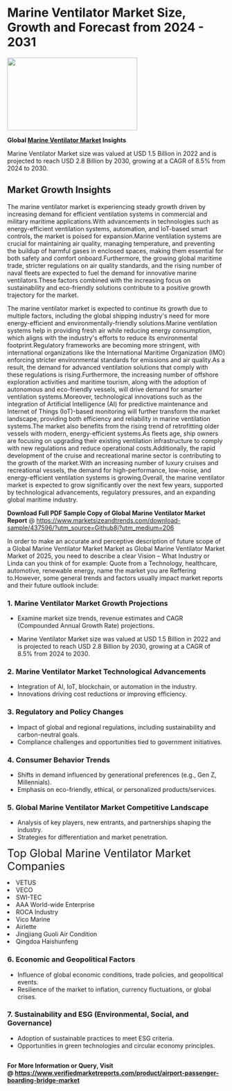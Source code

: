 <H1>Marine Ventilator Market Size, Growth and Forecast from 2024 - 2031</H1><img class="aligncenter size-medium wp-image-584254" src="https://thirdeyenews.in/wp-content/uploads/2024/09/Global-Market-Research-300x168.jpeg" alt="" width="300" height="168" /><p><strong>Global&nbsp;<a href="https://www.marketsizeandtrends.com/download-sample/437596/?utm_source=Github8j?utm_medium=206">Marine Ventilator Market</a> Insights</strong></p><p>Marine Ventilator Market size was valued at USD 1.5 Billion in 2022 and is projected to reach USD 2.8 Billion by 2030, growing at a CAGR of 8.5% from 2024 to 2030.</p><p><h2>Market Growth Insights</h2> <p>The marine ventilator market is experiencing steady growth driven by increasing demand for efficient ventilation systems in commercial and military maritime applications.With advancements in technologies such as energy-efficient ventilation systems, automation, and IoT-based smart controls, the market is poised for expansion.Marine ventilation systems are crucial for maintaining air quality, managing temperature, and preventing the buildup of harmful gases in enclosed spaces, making them essential for both safety and comfort onboard.Furthermore, the growing global maritime trade, stricter regulations on air quality standards, and the rising number of naval fleets are expected to fuel the demand for innovative marine ventilators.These factors combined with the increasing focus on sustainability and eco-friendly solutions contribute to a positive growth trajectory for the market.</p> <p>The marine ventilator market is expected to continue its growth due to multiple factors, including the global shipping industry's need for more energy-efficient and environmentally-friendly solutions.Marine ventilation systems help in providing fresh air while reducing energy consumption, which aligns with the industry's efforts to reduce its environmental footprint.Regulatory frameworks are becoming more stringent, with international organizations like the International Maritime Organization (IMO) enforcing stricter environmental standards for emissions and air quality.As a result, the demand for advanced ventilation solutions that comply with these regulations is rising.Furthermore, the increasing number of offshore exploration activities and maritime tourism, along with the adoption of autonomous and eco-friendly vessels, will drive demand for smarter ventilation systems.Moreover, technological innovations such as the integration of Artificial Intelligence (AI) for predictive maintenance and Internet of Things (IoT)-based monitoring will further transform the market landscape, providing both efficiency and reliability in marine ventilation systems.The market also benefits from the rising trend of retrofitting older vessels with modern, energy-efficient systems.As fleets age, ship owners are focusing on upgrading their existing ventilation infrastructure to comply with new regulations and reduce operational costs.Additionally, the rapid development of the cruise and recreational marine sector is contributing to the growth of the market.With an increasing number of luxury cruises and recreational vessels, the demand for high-performance, low-noise, and energy-efficient ventilation systems is growing.Overall, the marine ventilator market is expected to grow significantly over the next few years, supported by technological advancements, regulatory pressures, and an expanding global maritime industry.<p><span class=""><strong>Download Full PDF Sample Copy of Global Marine Ventilator Market Report</strong> @ <a href="https://www.marketsizeandtrends.com/download-sample/437596/?utm_source=Github8j?utm_medium=206" target="_blank">https://www.marketsizeandtrends.com/download-sample/437596/?utm_source=Github8j?utm_medium=206</a></span></p><p>In order to make an accurate and perceptive description of future scope of a Global&nbsp;Marine Ventilator Market Market as Global&nbsp;Marine Ventilator Market Market of 2025, you need to describe a clear Vision &ndash; What Industry or Linda can you think of for example: Quote from a Technology, healthcare, automotive, renewable energy, name the market you are Reffering to.However, some general trends and factors usually impact market reports and their future outlook include:</p><h3>1.&nbsp;<strong>Marine Ventilator Market Growth Projections</strong></h3><ul><li>Examine market size trends, revenue estimates and CAGR (Compounded Annual Growth Rate) projections.</li><li><p>Marine Ventilator Market size was valued at USD 1.5 Billion in 2022 and is projected to reach USD 2.8 Billion by 2030, growing at a CAGR of 8.5% from 2024 to 2030.</p></li></ul><h3>2.&nbsp;<strong>Marine Ventilator Market Technological Advancements</strong></h3><ul><li>Integration of AI, IoT, blockchain, or automation in the industry.</li><li>Innovations driving cost reductions or improving efficiency.</li></ul><h3>3.&nbsp;<strong>Regulatory and Policy Changes</strong></h3><ul><li>Impact of global and regional regulations, including sustainability and carbon-neutral goals.</li><li>Compliance challenges and opportunities tied to government initiatives.</li></ul><h3>4.&nbsp;<strong>Consumer Behavior Trends</strong></h3><ul><li>Shifts in demand influenced by generational preferences (e.g., Gen Z, Millennials).</li><li>Emphasis on eco-friendly, ethical, or personalized products/services.</li></ul><h3>5.&nbsp;<strong>Global Marine Ventilator Market Competitive Landscape</strong></h3><ul><li>Analysis of key players, new entrants, and partnerships shaping the industry.</li><li>Strategies for differentiation and market penetration.</li></ul><p data-pm-slice="1 1 []"><span style="color: inherit; font-family: inherit; font-size: 25px;">Top Global Marine Ventilator Market Companies</span></p><div class="" data-test-id=""><p><li>VETUS</li><li> VECO</li><li> SWI-TEC</li><li> AAA World-wide Enterprise</li><li> ROCA Industry</li><li> Vico Marine</li><li> Airlette</li><li> Jingjiang Guoli Air Condition</li><li> Qingdoa Haishunfeng</li></p></div><h3>6.&nbsp;<strong>Economic and Geopolitical Factors</strong></h3><ul><li>Influence of global economic conditions, trade policies, and geopolitical events.</li><li>Resilience of the market to inflation, currency fluctuations, or global crises.</li></ul><h3>7.&nbsp;<strong>Sustainability and ESG (Environmental, Social, and Governance)</strong></h3><ul><li>Adoption of sustainable practices to meet ESG criteria.</li><li>Opportunities in green technologies and circular economy principles.</li></ul><h2><strong style="font-size: 14px;">For More Information or Query, Visit @&nbsp;</strong><a style="background-color: #ffffff; font-size: 14px;" href="https://www.marketsizeandtrends.com/report/marine-ventilator-market/" target="_blank">https://www.verifiedmarketreports.com/product/airport-passenger-boarding-bridge-market</a></h2>